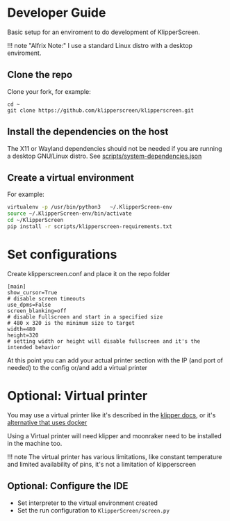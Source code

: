 # Developer Guide

Basic setup for an enviroment to do development of KlipperScreen.

!!! note "Alfrix Note:"
    I use a standard Linux distro with a desktop enviroment.

## Clone the repo
Clone your fork, for example:
```
cd ~
git clone https://github.com/klipperscreen/klipperscreen.git
```

## Install the dependencies on the host
The X11 or Wayland dependencies should not be needed if you are running a desktop GNU/Linux distro.
See [scripts/system-dependencies.json](https://github.com/KlipperScreen/KlipperScreen/blob/master/scripts/system-dependencies.json)

## Create a virtual environment
For example:
```bash
virtualenv -p /usr/bin/python3   ~/.KlipperScreen-env
source ~/.KlipperScreen-env/bin/activate
cd ~/KlipperScreen
pip install -r scripts/klipperscreen-requirements.txt
```
# Set configurations
Create klipperscreen.conf and place it on the repo folder
```
[main]
show_cursor=True
# disable screen timeouts
use_dpms=False
screen_blanking=off
# disable Fullscreen and start in a specified size
# 480 x 320 is the minimum size to target
width=480
height=320
# setting width or height will disable fullscreen and it's the intended behavior 
```

At this point you can add your actual printer section with the IP (and port of needed) to the config or/and add a virtual printer

# Optional: Virtual printer

You may use a virtual printer like it's described in the [klipper docs](https://www.klipper3d.org/Debugging.html#testing-with-simulavr), 
or it's [alternative that uses docker](https://github.com/mainsail-crew/virtual-klipper-printer)

Using a Virtual printer will need klipper and moonraker need to be installed in the machine too.

!!! note
    The virtual printer has various limitations,
    like constant temperature and limited availability of pins,
    it's not a limitation of klipperscreen

## Optional: Configure the IDE

* Set interpreter to the virtual environment created
* Set the run configuration to `KlipperScreen/screen.py`
